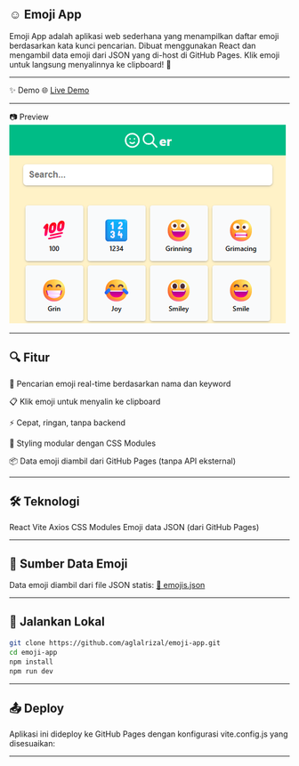 ## ☺ Emoji App

Emoji App adalah aplikasi web sederhana yang menampilkan daftar emoji berdasarkan kata kunci pencarian. Dibuat menggunakan React dan mengambil data emoji dari JSON yang di-host di GitHub Pages. Klik emoji untuk langsung menyalinnya ke clipboard! 🫶

---

✨ Demo
🌐 [Live Demo](https://aglalrizal.github.io/emoji-app/)

---

📷 Preview
![alt text](image.png)

---

## 🔍 Fitur

🔎 Pencarian emoji real-time berdasarkan nama dan keyword

📋 Klik emoji untuk menyalin ke clipboard

⚡ Cepat, ringan, tanpa backend

💅 Styling modular dengan CSS Modules

📦 Data emoji diambil dari GitHub Pages (tanpa API eksternal)

---

## 🛠️ Teknologi

React
Vite
Axios
CSS Modules
Emoji data JSON (dari GitHub Pages)

---

## 🔗 Sumber Data Emoji

Data emoji diambil dari file JSON statis:
[📄 emojis.json](https://aglalrizal.github.io/emoji-data/data/emojis.json)

---

## 🚀 Jalankan Lokal

```bash
git clone https://github.com/aglalrizal/emoji-app.git
cd emoji-app
npm install
npm run dev
```

---

## 📤 Deploy

Aplikasi ini dideploy ke GitHub Pages dengan konfigurasi vite.config.js yang disesuaikan:

---
